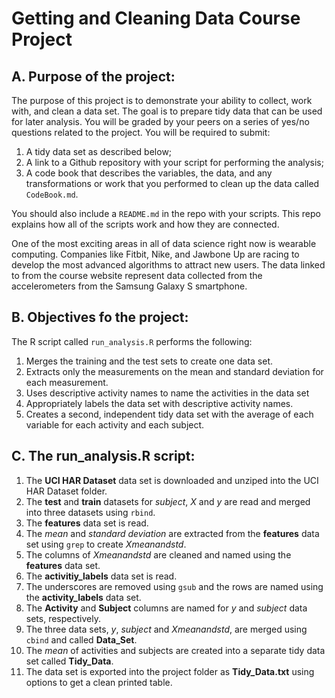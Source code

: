 Getting and Cleaning Data Course Project
========================================================

A. Purpose of the project:
-----------------------------

The purpose of this project is to demonstrate your ability to collect, work with, and clean a data set. The goal is to prepare tidy data that can be used for later analysis. You will be graded by your peers on a series of yes/no questions related to the project. You will be required to submit: 

1. A tidy data set as described below;
2. A link to a Github repository with your script for performing the analysis;
3. A code book that describes the variables, the data, and any transformations or work that you performed to clean up the data called ``CodeBook.md``. 

You should also include a ``README.md`` in the repo with your scripts. This repo explains how all of the scripts work and how they are connected.

One of the most exciting areas in all of data science right now is wearable computing. Companies like Fitbit, Nike, and Jawbone Up are racing to develop the most advanced algorithms to attract new users. The data linked to from the course website represent data collected from the accelerometers from the Samsung Galaxy S smartphone.

B. Objectives fo the project:
-----------------------------
The R script called `run_analysis.R` performs the following:

1. Merges the training and the test sets to create one data set.
2. Extracts only the measurements on the mean and standard deviation for each measurement. 
3. Uses descriptive activity names to name the activities in the data set
4. Appropriately labels the data set with descriptive activity names. 
5. Creates a second, independent tidy data set with the average of each variable for each activity and each subject. 

C. The run_analysis.R script:
-----------------------------

1. The **UCI HAR Dataset** data set is downloaded and unziped into the UCI HAR Dataset folder. 
2. The **test** and **train** datasets for *subject*, *X* and *y* are read and merged into three datasets using `rbind`.
3. The **features** data set is read.
4. The *mean* and *standard deviation* are extracted from the **features** data set using `grep` to create *Xmeanandstd*.
5. The columns of *Xmeanandstd* are cleaned and named using the **features** data set.
6. The **activitiy_labels** data set is read.
7. The underscores are removed using `gsub` and the rows are named using the **activity_labels** data set.
8. The **Activity** and **Subject** columns are named for *y* and *subject* data sets, respectively.
9. The three data sets, *y*, *subject* and *Xmeanandstd*, are merged using `cbind` and called **Data_Set**.
10. The *mean* of activities and subjects are created into a separate tidy data set called **Tidy_Data**.
11. The data set is exported into the project folder as **Tidy_Data.txt** using options to get a clean printed table.
